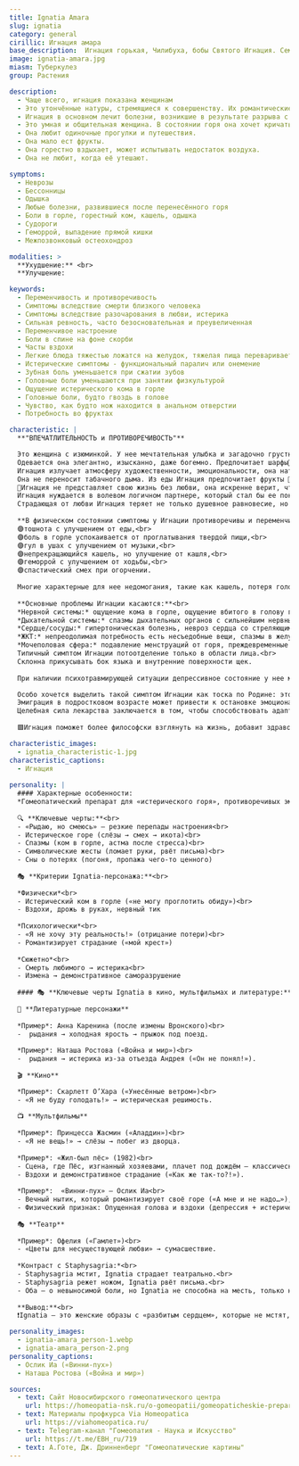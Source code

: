 ```yaml
---
title: Ignatia Amara
slug: ignatia
category: general
cirillic: Игнация амара
base_description:  Игнация горькая, Чилибуха, бобы Святого Игнация. Семейство Логаниевые (Loganiaceae)
image: ignatia-amara.jpg
miasm: Туберкулез
group: Растения

description:
  - Чаще всего, игнация показана женщинам
  - Это утончённые натуры, стремящиеся к совершенству. Их романтические представления о жизни сталкиваются с повседневностью и возникает болезнь.
  - Игнация в основном лечит болезни, возникшие в результате разрыва с любимым человеком, потери близкого родственника, друга. Характерны горестные вздохи, изменчивость настроения, потеря желания фруктов. Своё горе она держит в себе. Её оживляют путешествия. 
  - Это умная и общительная женщина. В состоянии горя она хочет кричать, но только молча плачет в подушку.
  - Она любит одиночные прогулки и путешествия.
  - Она мало ест фрукты.
  - Она горестно вздыхает, может испытывать недостаток воздуха.
  - Она не любит, когда её утешают.

symptoms:
  - Неврозы
  - Бессонницы
  - Одышка 
  - Любые болезни, развившиеся после перенесённого горя
  - Боли в горле, горестный ком, кашель, одышка
  - Судороги
  - Геморрой, выпадение прямой кишки
  - Межпозвонковый остеохондроз

modalities: >
  **Ухудшение:** <br>
  **Улучшение: 

keywords:
  - Переменчивость и противоречивость
  - Симптомы вследствие смерти близкого человека
  - Симптомы вследствие разочарования в любви, истерика
  - Сильная ревность, часто безосновательная и преувеличенная
  - Переменчивое настроение
  - Боли в спине на фоне скорби
  - Часты вздохи
  - Легкие блюда тяжестью ложатся на желудок, тяжелая пища переваривается легко
  - Истерические симптомы - функциональный паралич или онемение
  - Зубная боль уменьшается при сжатии зубов
  - Головные боли уменьшаются при занятии физкультурой
  - Ощущение истерического кома в горле
  - Головные боли, будто гвоздь в голове
  - Чувство, как будто нож находится в анальном отверстии
  - Потребность во фруктах

characteristic: |
  **"ВПЕЧАТЛИТЕЛЬНОСТЬ и ПРОТИВОРЕЧИВОСТЬ"**

  Это женщина с изюминкой. У нее мечтательная улыбка и загадочно грустные глаза, темные волосы и густые брови, смуглая кожа и длинная лебединая шея.<br>
  Одевается она элегантно, изысканно, даже богемно. Предпочитает шарфы🧣, банты, шляпы👒, перчатки до локтя. <br>
  Игнация излучает атмосферу художественности, эмоциональности, она натура интеллигентная, с быстрым умом, хорошей интуиции, с очень развитым чувственным восприятием.<br>
  Она не переносит табачного дыма. Из еды Игнация предпочитает фрукты 🍏🍑🍇, сыр 🧀, кислую пищу 🍋, помидоры🍅 и хлеб 🥖. От кофе ☕️ ее симптомы усиливаются.<br>
  💞Игнация не представляет свою жизнь без любви, она искренне верит, что любовь может менять и преображать людей. Бескорыстие является ярким элементом романтической любви: желание отдать свое имущество, свое время, любовь, всего себя любимому человеку.<br> 
  Игнация нуждается в волевом логичном партнере, который стал бы ее покровителем и защитником. Когда любимый человек исчезает, то она теряет жизненные ориентиры, до полной потери своей личности, у нее нет внутренних ресурсов, которые бы ей помогли начать новую жизнь.<br> 
  Страдающая от любви Игнация теряет не только душевное равновесие, но и здоровье и начинает болеть.<br>
    
  **В физическом состоянии симптомы у Игнации противоречивы и переменчивы:**<br>
  🟣тошнота с улучшением от еды,<br>
  🟣боль в горле успокаивается от проглатывания твердой пищи,<br>
  🟣гул в ушах с улучшением от музыки,<br>
  🟣непрекращающийся кашель, но улучшение от кашля,<br>
  🟣геморрой с улучшением от ходьбы,<br>
  🟣спастический смех при огорчении.
    
  Многие характерные для нее недомогания, такие как кашель, потеря голоса, дрожь в мышцах и даже паралич, обусловлены подавлением эмоций. Она может заболеть даже от слов осуждения, выраженных в резкой форме.
    
  **Основные проблемы Игнации касаются:**<br>
  *Нервной системы:* ощущение кома в горле, ощущение вбитого в голову гвоздя, нервная зевота, бессоница от мыслей.<br>
  *Дыхательной системы:* спазмы дыхательных органов с сильнейшим нервным сухим кашлем до рвоты, фолликулярный тонзиллит, колющие, стреляющие боли в горле, глубокие частые вздохи.<br>
  *Сердце/сосуды:* гипертоническая болезнь, невроз сердца со стреляющими и колющими болями в области сердца при вдохе, с ощущением сжимания сердца. Нейроциркуляторная дистония : невротическая одышка, кардиалгия, тахикардия. Экстрасистолия у эмоционально лабильной женщины, для которой характерна замкнутость и неустойчивость настроения.<br>
  *ЖКТ:* непреодолимая потребность есть несъедобные вещи, спазмы в желудке, колики, икота.<br> 
  *Мочеполовая сфера:* подавление менструаций от горя, преждевременные и слишком обильные менструации, внезапные непреодолимые позывы к мочеиспусканию, постоянные позывы к мочеиспусканию после кофе.<br>
  Типичный симптом Игнации потоотделение только в области лица.<br>
  Склонна прикусывать бок языка и внутренние поверхности щек.
    
  При наличии психотравмирующей ситуации депрессивное состояние у нее может чередоваться с истерическими акцентами в характере. Это женщина с затаенным горем, повышенной впечатлительностью и повышенной чувствительностью.

  Особо хочется выделить такой симптом Игнации как тоска по Родине: это истощающее и болезненное состояние.<br> 
  Эмиграция в подростковом возрасте может привести к остановке эмоционального развития. У людей тоскующих по родной стране, могут развиться крапивница, боли в желудке, головные боли, геморрой, невралгия, менструальные расстройства.<br> 
  Целебная сила лекарства заключается в том, чтобы способствовать адаптации к нежелательным, но неизбежным условиям.
  
  🟪Игнация поможет более философски взглянуть на жизнь, добавит здравомыслия, успокоит и поможет преодолеть настоящее. 

characteristic_images: 
  - ignatia_characteristic-1.jpg
characteristic_captions:
  - Игнация
  
personality: |
  #### Характерные особенности:
  *Гомеопатический препарат для «истерического горя», противоречивых эмоций и спазматических реакций*
  
  🔍 **Ключевые черты:**<br>
  - «Рыдаю, но смеюсь» — резкие перепады настроения<br>
  - Истерическое горе (слёзы → смех → икота)<br>
  - Спазмы (ком в горле, астма после стресса)<br>
  - Символические жесты (ломает руки, рвёт письма)<br>
  - Сны о потерях (погоня, пропажа чего-то ценного)
  
  🎭 **Критерии Ignatia-персонажа:**<br>
  
  *Физически*<br>
  - Истерический ком в горле («не могу проглотить обиду»)<br>
  - Вздохи, дрожь в руках, нервный тик
  
  *Психологически*<br>
  - «Я не хочу эту реальность!» (отрицание потери)<br>
  - Романтизирует страдание («мой крест»)
  
  *Сюжетно*<br>
  - Смерть любимого → истерика<br>
  - Измена → демонстративное саморазрушение
  
  #### 🎭 **Ключевые черты Ignatia в кино, мультфильмах и литературе:**
  
  📖 **Литературные персонажи**
  
  *Пример*: Анна Каренина (после измены Вронского)<br>
  -  рыдания → холодная ярость → прыжок под поезд.
  
  *Пример*: Наташа Ростова («Война и мир»)<br>
  -  рыдания → истерика из-за отъезда Андрея («Он не понял!»).
  
  🎬 **Кино**

  *Пример*: Скарлетт О’Хара («Унесённые ветром»)<br>
  - «Я не буду голодать!» → истерическая решимость.
  
  📺 **Мультфильмы**
  
  *Пример*: Принцесса Жасмин («Аладдин»)<br>
  - «Я не вещь!» → слёзы → побег из дворца.
  
  *Пример*: «Жил-был пёс» (1982)<br>
  - Сцена, где Пёс, изгнанный хозяевами, плачет под дождём — классическая «истерика брошенности».<br>
  - Вздохи и демонстративное страдание («Как же так-то?!»).
  
  *Пример*:  «Винни-пух» – Ослик Иа<br>
  - Вечный нытик, который романтизирует своё горе («А мне и не надо…»), но страдает театрально.<br>
  - Физический признак: Опущенная голова и вздохи (депрессия + истерический компонент).
  
  🎭 **Театр**
  
  *Пример*: Офелия («Гамлет»)<br>
  - «Цветы для несуществующей любви» → сумасшествие.
  
  *Контраст с Staphysagria:*<br>
  - Staphysagria мстит, Ignatia страдает театрально.<br>
  - Staphysagria режет ножом, Ignatia рвёт письма.<br>
  - Оба — о невыносимой боли, но Ignatia не способна на месть, только на саморазрушение.
  
  **Вывод:**<br>
  ❗️Ignatia — это женские образы с «разбитым сердцем», которые не мстят, а страдают красиво, с надрывом. Их главное оружие — не нож, а слёзы.

personality_images:
  - ignatia-amara_person-1.webp
  - ignatia-amara_person-2.png
personality_captions: 
  - Ослик Иа («Винни-пух»)
  - Наташа Ростова («Война и мир»)

sources:
  - text: Сайт Новосибирского гомеопатического центра
    url: https://homeopatia-nsk.ru/o-gomeopatii/gomeopaticheskie-preparaty-prosto-i-ponyatno/332-ignatsiya-v-gomeopatii-ignatia-amara.html
  - text: Материалы профкурса Via Homeopatica
    url: https://viahomeopatica.ru/
  - text: Telegram-канал "Гомеопатия - Наука и Искусство"
    url: https://t.me/EBH_ru/719
  - text: А.Готе, Дж. Дринненберг "Гомеопатические картины"
---
```


